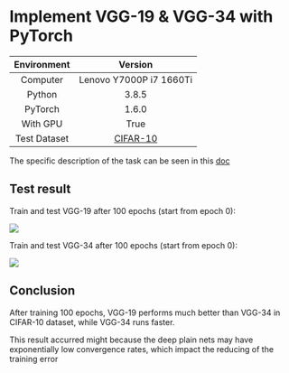 # Implement VGG-19 & VGG-34 with PyTorch

| Environment | Version |
| :---: | :---: |
| Computer| Lenovo Y7000P i7 1660Ti |
| Python | 3.8.5 |
| PyTorch | 1.6.0 |
| With GPU| True |
| Test Dataset| [CIFAR-10](https://www.cs.toronto.edu/~kriz/cifar.html) |

The specific description of the task can be seen in this [doc](Deep&#32;Learning&#32;Application&#32;in&#32;Computer&#32;Vision.pdf)



## Test result

Train and test VGG-19 after 100 epochs (start from epoch 0):

![](./res/vgg19-100epoch.png)

Train and test VGG-34 after 100 epochs (start from epoch 0):

![](./res/vgg34-100epoch.png)

## Conclusion

After training 100 epochs, VGG-19 performs much better than VGG-34 in CIFAR-10 dataset, while VGG-34 runs faster.

This result accurred might because the deep plain nets may have exponentially low convergence rates, which impact the reducing of the training error 